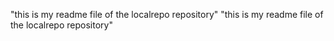 "this is my readme file of the localrepo repository"
 "this is my readme file of the localrepo repository"
 
